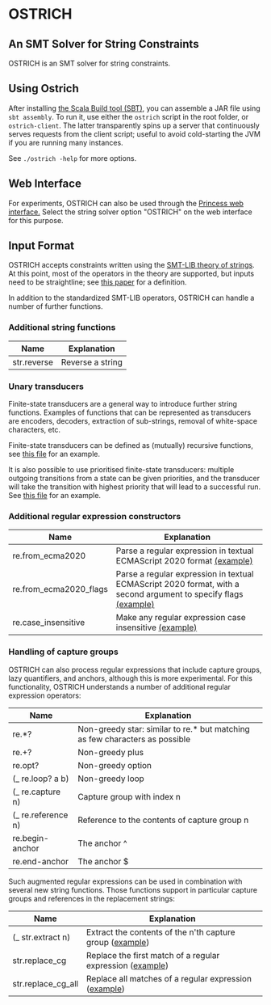 # OSTRICH
## An SMT Solver for String Constraints

OSTRICH is an SMT solver for string constraints.

## Using Ostrich

After installing [the Scala Build tool (SBT)](https://www.scala-sbt.org/), you can assemble a JAR file using `sbt assembly`. To run it, use either the `ostrich` script in the root folder, or `ostrich-client`. The latter transparently spins up a server that continuously serves requests from the client script; useful to avoid cold-starting the JVM if you are running many instances.

See `./ostrich -help` for more options.

## Web Interface

For experiments, OSTRICH can also be used through the [Princess web interface.](http://logicrunch.it.uu.se:4096/~wv/princess/) Select the string solver option "OSTRICH" on the web interface for this purpose.

## Input Format

OSTRICH accepts constraints written using the [SMT-LIB theory of strings](http://smtlib.cs.uiowa.edu/theories-UnicodeStrings.shtml). At this point, most of the operators in the theory are supported, but inputs need to be straightline; see [this paper](https://dblp.uni-trier.de/rec/journals/pacmpl/ChenHLRW19.html?view=bibtex) for a definition.

In addition to the standardized SMT-LIB operators, OSTRICH can handle a number of further functions.

### Additional string functions

| Name        | Explanation      |
|-------------|------------------|
| str.reverse | Reverse a string |

### Unary transducers

Finite-state transducers are a general way to introduce further string functions. Examples of functions that can be represented as transducers are encoders, decoders, extraction of sub-strings, removal of white-space characters, etc.

Finite-state transducers can be defined as (mutually) recursive functions, see [this file](../master/tests/transducer1.smt2) for an example.

It is also possible to use prioritised finite-state transducers: multiple outgoing transitions from a state can be given priorities, and the transducer will take the transition with highest priority that will lead to a successful run. See [this file](../master/tests/priorityTransducer.smt2) for an example.

### Additional regular expression constructors

| Name        | Explanation      |
|-------------|------------------|
| re.from_ecma2020 | Parse a regular expression in textual ECMAScript 2020 format [(example)](../master/tests/parse-ecma-cases.smt2) |
| re.from_ecma2020_flags | Parse a regular expression in textual ECMAScript 2020 format, with a second argument to specify flags [(example)](../master/tests/parse-ecma-cases.smt2) |
| re.case_insensitive | Make any regular expression case insensitive [(example)](../master/tests/case-insensitive.smt2) |

### Handling of capture groups

OSTRICH can also process regular expressions that include capture groups, lazy quantifiers, and anchors, although this is more experimental. For this functionality, OSTRICH understands a number of additional regular expression operators:

| Name                 | Explanation                                                                 |
|----------------------|-----------------------------------------------------------------------------|
| re.*?                | Non-greedy star: similar to re.* but matching as few characters as possible |
| re.+?                | Non-greedy plus                                                             |
| re.opt?              | Non-greedy option                                                           |
| (_ re.loop? a b)     | Non-greedy loop                                                             |
| (_ re.capture n)     | Capture group with index n                                                  |
| (_ re.reference n)   | Reference to the contents of capture group n                                |
| re.begin-anchor      | The anchor ^                                                                |
| re.end-anchor        | The anchor $                                                                |

Such augmented regular expressions can be used in combination with several new string functions. Those functions support in particular capture groups and references in the replacement strings:

| Name               | Explanation                                                                                          |
|--------------------|------------------------------------------------------------------------------------------------------|
| (_ str.extract n)  | Extract the contents of the n'th capture group ([example](../master/tests/extract-cg.smt2))          |
| str.replace_cg     | Replace the first match of a regular expression ([example](../master/tests/parse-ecma-replace.smt2)) |
| str.replace_cg_all | Replace all matches of a regular expression ([example](../master/tests/regex_cg_ref.smt2))           |

